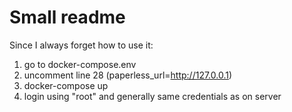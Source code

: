 # Small readme

Since I always forget how to use it:

1. go to docker-compose.env
2. uncomment line 28 (paperless_url=http://127.0.0.1)
1. docker-compose up
2. login using "root" and generally same credentials as on server